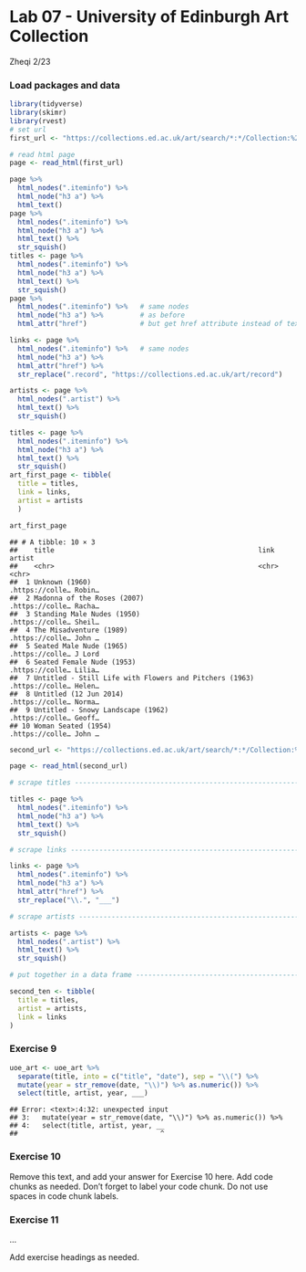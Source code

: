 Lab 07 - University of Edinburgh Art Collection
================
Zheqi
2/23

### Load packages and data

``` r
library(tidyverse) 
library(skimr)
library(rvest)
# set url
first_url <- "https://collections.ed.ac.uk/art/search/*:*/Collection:%22edinburgh+college+of+art%7C%7C%7CEdinburgh+College+of+Art%22?offset=0"

# read html page
page <- read_html(first_url)
```

``` r
page %>%
  html_nodes(".iteminfo") %>%
  html_node("h3 a") %>%
  html_text()
page %>%
  html_nodes(".iteminfo") %>%
  html_node("h3 a") %>%
  html_text() %>%
  str_squish()
titles <- page %>%
  html_nodes(".iteminfo") %>%
  html_node("h3 a") %>%
  html_text() %>%
  str_squish()
page %>%
  html_nodes(".iteminfo") %>%   # same nodes
  html_node("h3 a") %>%         # as before
  html_attr("href")             # but get href attribute instead of text
```

``` r
links <- page %>%
  html_nodes(".iteminfo") %>%   # same nodes
  html_node("h3 a") %>%
  html_attr("href") %>%
  str_replace(".record", "https://collections.ed.ac.uk/art/record")
```

``` r
artists <- page %>%
  html_nodes(".artist") %>%
  html_text() %>%
  str_squish()
```

``` r
titles <- page %>%
  html_nodes(".iteminfo") %>%
  html_node("h3 a") %>%
  html_text() %>%
  str_squish()
art_first_page <- tibble(
  title = titles, 
  link = links, 
  artist = artists
  )

art_first_page
```

    ## # A tibble: 10 × 3
    ##    title                                                  link            artist
    ##    <chr>                                                  <chr>           <chr> 
    ##  1 Unknown (1960)                                         .https://colle… Robin…
    ##  2 Madonna of the Roses (2007)                            .https://colle… Racha…
    ##  3 Standing Male Nudes (1950)                             .https://colle… Sheil…
    ##  4 The Misadventure (1989)                                .https://colle… John …
    ##  5 Seated Male Nude (1965)                                .https://colle… J Lord
    ##  6 Seated Female Nude (1953)                              .https://colle… Lilia…
    ##  7 Untitled - Still Life with Flowers and Pitchers (1963) .https://colle… Helen…
    ##  8 Untitled (12 Jun 2014)                                 .https://colle… Norma…
    ##  9 Untitled - Snowy Landscape (1962)                      .https://colle… Geoff…
    ## 10 Woman Seated (1954)                                    .https://colle… John …

``` r
second_url <- "https://collections.ed.ac.uk/art/search/*:*/Collection:%22edinburgh+college+of+art%7C%7C%7CEdinburgh+College+of+Art%22?offset=10"

page <- read_html(second_url)

# scrape titles ----------------------------------------------------------------

titles <- page %>%
  html_nodes(".iteminfo") %>%
  html_node("h3 a") %>%
  html_text() %>%
  str_squish()

# scrape links -----------------------------------------------------------------

links <- page %>%
  html_nodes(".iteminfo") %>%
  html_node("h3 a") %>%
  html_attr("href") %>%
  str_replace("\\.", "___")

# scrape artists ---------------------------------------------------------------

artists <- page %>%
  html_nodes(".artist") %>%
  html_text() %>%
  str_squish()

# put together in a data frame -------------------------------------------------

second_ten <- tibble(
  title = titles,
  artist = artists,
  link = links
)
```

### Exercise 9

``` r
uoe_art <- uoe_art %>%
  separate(title, into = c("title", "date"), sep = "\\(") %>%
  mutate(year = str_remove(date, "\\)") %>% as.numeric()) %>%
  select(title, artist, year, ___)
```

    ## Error: <text>:4:32: unexpected input
    ## 3:   mutate(year = str_remove(date, "\\)") %>% as.numeric()) %>%
    ## 4:   select(title, artist, year, __
    ##                                   ^

### Exercise 10

Remove this text, and add your answer for Exercise 10 here. Add code
chunks as needed. Don’t forget to label your code chunk. Do not use
spaces in code chunk labels.

### Exercise 11

…

Add exercise headings as needed.

